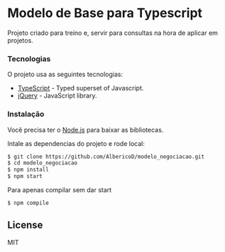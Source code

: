 # Modelo de Base para Typescript


Projeto criado para treino e, servir para consultas na hora de aplicar em projetos.

### Tecnologias

O projeto usa as seguintes tecnologias:

* [TypeScript](https://www.typescriptlang.org/) - Typed superset of Javascript.
* [jQuery](https://jquery.com/) - JavaScript library. 

### Instalação

Você precisa ter o  [Node.js](https://nodejs.org/) para baixar as bibliotecas.

Intale as dependencias do projeto e rode local:

```sh
$ git clone https://github.com/AlbericoD/modelo_negociacao.git
$ cd modelo_negociacao
$ npm install
$ npm start
```
Para apenas compilar sem dar start

```sh
$ npm compile
```


License
----

MIT

